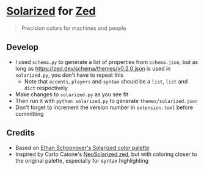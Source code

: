 # [Solarized](https://ethanschoonover.com/solarized/) for [Zed](https://zed.dev/)

> Precision colors for machines and people

## Develop

- I used `schema.py` to generate a list of properties from `schema.json`, but as long as <https://zed.dev/schema/themes/v0.2.0.json> is used in `solarized.py`, you don't have to repeat this
  - Note that `accents`, `players` and `syntax` should be a `list`, `list` and `dict` respectively
- Make changes to `solarized.py` as you see fit
- Then run it with `python solarized.py` to generate `themes/solarized.json`
- Don't forget to increment the version number in `extension.toml` before committing

## Credits

- Based on [Ethan Schoonover's Solarized color palette](https://ethanschoonover.com/solarized/)
- Inspired by Carlo Caione's [NeoSolarized.zed](https://github.com/carlocaione/NeoSolarized.zed), but with coloring closer to the original palette, especially for syntax highlighting
